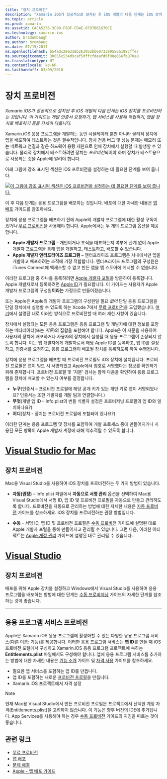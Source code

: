 ```yaml
---
title: "장치 프로비전"
description: "Xamarin.iOS가 성공적으로 설치된 후 iOS 개발의 다음 단계는 iOS 장치를 프로비전하는 것입니다. 이 가이드는 개발 인증서 요청하기, 앱 서비스를 사용해 작업하기, 앱을 장치로 배포하기 등을 자세히 다룹니다."
ms.topic: article
ms.prod: xamarin
ms.assetid: CACA5236-3C90-F6DF-FD4E-0797B61670CE
ms.technology: xamarin-ios
author: bradumbaugh
ms.author: brumbaug
ms.date: 07/15/2017
ms.openlocfilehash: b54adc28e318b263052bb6073390556a198cffe7
ms.sourcegitcommit: 30055c534d9caf5dffcfdeafd6f08e666fb870a8
ms.translationtype: HT
ms.contentlocale: ko-KR
ms.lasthandoff: 03/09/2018
---
```

# <a name="device-provisioning"></a>장치 프로비전

_Xamarin.iOS가 성공적으로 설치된 후 iOS 개발의 다음 단계는 iOS 장치를 프로비전하는 것입니다. 이 가이드는 개발 인증서 요청하기, 앱 서비스를 사용해 작업하기, 앱을 장치로 배포하기 등을 자세히 다룹니다._

Xamarin.iOS 응용 프로그램을 개발하는 동안 시뮬레이터 뿐만 아니라 물리적 장치에 앱을 배포하여 테스트하는 것은 필수적입니다. 장치 전용 버그 및 성능 문제는 메모리 또는 네트워크 연결과 같은 하드웨어 용량 제한으로 인해 장치에서 실행할 때 발생할 수 있습니다. 물리적 장치에서 테스트하려면 장치는 *프로비전*되어야 하며 장치가 테스트용으로 사용되는 것을 Apple에 알려야 합니다.

아래 그림에 강조 표시된 섹션은 iOS 프로비전을 설정하는 데 필요한 단계를 보여 줍니다.

[![](images/provisioningdiagram.png "이 그림에 강조 표시된 섹션은 iOS 프로비전을 설정하는 데 필요한 단계를 보여 줍니다.")](images/provisioningdiagram.png#lightbox)

이 후 다음 단계는 응용 프로그램을 배포하는 것입니다. 배포에 대한 자세한 내용은 [앱 배포](~/ios/deploy-test/app-distribution/index.md) 가이드를 참조하세요.

장치에 응용 프로그램을 배포하기 전에 Apple의 개발자 프로그램에 대한 활성 구독이 *있거나* [무료 프로비전](~/ios/get-started/installation/device-provisioning/free-provisioning.md)을 사용해야 합니다. Apple에서는 두 개의 프로그램 옵션을 제공합니다.

- **Apple 개발자 프로그램** – 개인이거나 조직을 대표하는지 여부에 관계 없이 Apple 개발자 프로그램을 통해 앱을 개발하고, 테스트하고, 배포할 수 있습니다.
- **Apple 개발자 엔터프라이즈 프로그램** – 엔터프라이즈 프로그램은 사내에서만 앱을 개발하고 배포하려는 조직에 가장 적합합니다. 엔터프라이즈 프로그램의 구성원은 iTunes Connect에 액세스할 수 없고 만든 앱을 앱 스토어에 게시할 수 없습니다.


이러한 프로그램 중 하나를 등록하려면 [Apple 개발자 포털](https://developer.apple.com/programs/enroll/)을 방문하여 등록합니다. Apple 개발자로서 등록하려면 [Apple ID](https://appleid.apple.com/)가 필요합니다. 이 가이드는 사용자가 Apple 개발자 프로그램의 구성원**이라는** 가정으로 만들어졌습니다.

또는 Apple은 Apple의 개발자 프로그램의 구성원일 필요 *없이* 단일 응용 프로그램을 단일 장치에서 실행할 수 있도록 하는 Xcode 7에서 [무료 프로비전](~/ios/get-started/installation/device-provisioning/free-provisioning.md)을 도입했습니다. [여기](~/ios/get-started/installation/device-provisioning/free-provisioning.md#limitations)에서 설명된 대로 이러한 방식으로 프로비전할 때 여러 제한 사항이 있습니다.

장치에서 실행되는 모든 응용 프로그램은 응용 프로그램 및 개발자에 대한 정보를 포함하는 메타데이터(또는 *지문*)의 집합을 포함해야 합니다. Apple은 이 지문을 사용하여 사용자의 장치에 배포하거나 사용자의 장치에서 실행될 때 응용 프로그램이 손상되지 않도록 합니다. 이는 앱 개발자에게 개발자로서 해당 Apple ID를 등록하고, 앱 ID를 설정하고, 인증서를 요청하고, 응용 프로그램이 배포될 장치를 등록하도록 하여 수행됩니다.

장치에 응용 프로그램을 배포할 때 프로비전 프로필도 iOS 장치에 설치됩니다. 프로비전 프로필은 앱이 빌드 시 서명되었고 Apple에서 암호로 서명했다는 정보를 확인하기 위해 존재합니다. 프로비전 프로필 및 '지문' 검사는 함께 다음을 확인하여 응용 프로그램을 장치에 배포할 수 있는지 여부를 결정합니다.

- **누구**(인증서 – 프로비전 프로필에 해당 공개 키가 있는 개인 키로 앱이 서명되었나요? 인증서는 또한 개발자를 개발 팀과 연결합니다.)
- **무엇**(개별 앱 ID – Info.plist의 번들 식별자 설정은 프로비저닝 프로필의 앱 ID와 일치하나요?)
- **어디**(장치 - 장치는 프로비전 프로필에 포함되어 있나요?)

이러한 단계는 응용 프로그램 및 장치를 포함하여 개발 프로세스 중에 만들어지거나 사용된 모든 항목이 Apple 개발자 계정에 대해 역추적될 수 있도록 합니다.

<a name="Provisioning_Profile" />

# <a name="visual-studio-for-mactabvsmac"></a>[Visual Studio for Mac](#tab/vsmac)

## <a name="provisioning-your-device"></a>장치 프로비전

Mac용 Visual Studio를 사용하여 iOS 장치를 프로비전하는 두 가지 방법이 있습니다.

* **자동(권장)** – Info.plist 파일에서 **자동으로 서명 관리** 옵션을 선택하여 Mac용 Visual Studio에서 서명 ID, 앱 ID 및 프로비전 프로필을 자동으로 만들고 관리하도록 합니다.  프로비전을 자동으로 관리하는 방법에 대한 자세한 내용은 [자동 프로비전](automatic-provisioning.md) 가이드를 참조하세요. iOS 장치를 프로비전하는 권장 방법입니다.

* **수동** - 서명 ID, 앱 ID 및 프로비전 프로필은 [수동 프로비전](manual-provisioning.md) 가이드에 설명된 대로 Apple 개발자 포털을 통해 만들어지고 관리될 수 있습니다. 그런 다음, 이러한 아티팩트는 [Apple 계정 관리](~/cross-platform/macios/apple-account-management.md) 가이드에 설명된 대로 관리될 수 있습니다.

# <a name="visual-studiotabvswin"></a>[Visual Studio](#tab/vswin)

## <a name="provisioning-your-device"></a>장치 프로비전

배포를 위해 Apple 장치를 설정하고 Windows에서 Visual Studio를 사용하여 응용 프로그램을 배포하는 방법에 대한 단계는 [수동 프로비저닝](manual-provisioning.md) 가이드의 자세한 단계를 참조하는 것이 좋습니다.

-----

<a name="appservices" />

## <a name="provisioning-for-application-services"></a>응용 프로그램 서비스 프로비전

Apple은 Xamarin.iOS 응용 프로그램에 활성화할 수 있는 다양한 응용 프로그램 서비스(다른 이름: 기능)를 제공합니다. 이러한 응용 프로그램 서비스는 **앱 ID**를 만들 때 iOS 프로비전 포털에서 구성하고 Xamarin.iOS 응용 프로그램 프로젝트에 속하는 **Entitlements.plist** 파일에서도 구성해야 합니다. 앱에 응용 프로그램 서비스를 추가하는 방법에 대한 자세한 내용은 [기능 소개](~/ios/deploy-test/provisioning/capabilities/index.md) 가이드 및 [자격 사용](~/ios/deploy-test/provisioning/entitlements.md) 가이드를 참조하세요.

* 필요한 앱 서비스를 포함하는 앱 ID를 만듭니다.
* 앱 ID를 포함하는 새로운 [프로비전 프로필](#Provisioning_Profile)을 만듭니다.
* Xamarin.iOS 프로젝트에서 자격 설정

> [!NOTE]
> 현재 Mac용 Visual Studio에서 만든 프로비전 프로필은 프로젝트에서 선택한 계정 자격(Entitlements.plist)을 고려하지 않습니다. 이 기능은 향후 버전의 IDE에 추가됩니다. App Services를 사용해야 하는 경우 [수동 프로비전](manual-provisioning.md) 가이드의 지침을 따르는 것이 좋습니다.

## <a name="related-links"></a>관련 링크

- [무료 프로비전](~/ios/get-started/installation/device-provisioning/free-provisioning.md)
- [앱 배포](~/ios/deploy-test/app-distribution/index.md)
- [문제 해결](~/ios/deploy-test/troubleshooting.md)
- [Apple - 앱 배포 가이드](https://developer.apple.com/library/ios/documentation/IDEs/Conceptual/AppDistributionGuide/Introduction/Introduction.html)
